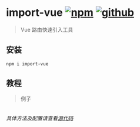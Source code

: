 # import-vue [![npm](https://img.shields.io/badge/npm-Install-zys8119.svg?colorB=cb3837&style=flat-square)](https://www.npmjs.com/package/import-vue)  [![github](https://img.shields.io/badge/github-<Code>-zys8119.svg?colorB=000000&style=flat-square)](https://github.com/zys8119/import-vue)

>Vue 路由快速引入工具

## 安装

```angular2html
npm i import-vue
```

## 教程

>例子

```javascript

```

###### 具体方法及配置请查看[源代码](https://github.com/zys8119/import-vue/blob/master/index.js)